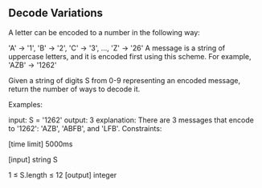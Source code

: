## Decode Variations

A letter can be encoded to a number in the following way:

'A' -> '1', 'B' -> '2', 'C' -> '3', ..., 'Z' -> '26'
A message is a string of uppercase letters, and it is encoded first using this scheme. For example, 'AZB' -> '1262'

Given a string of digits S from 0-9 representing an encoded message, return the number of ways to decode it.

Examples:

input:  S = '1262'
output: 3
explanation: There are 3 messages that encode to '1262': 'AZB', 'ABFB', and 'LFB'.
Constraints:

[time limit] 5000ms

[input] string S

1 ≤ S.length ≤ 12
[output] integer